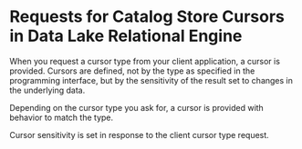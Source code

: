 <!-- loio3be1d3e36c5f10148650d2010e27c222 -->

# Requests for Catalog Store Cursors in Data Lake Relational Engine 

When you request a cursor type from your client application, a cursor is provided. Cursors are defined, not by the type as specified in the programming interface, but by the sensitivity of the result set to changes in the underlying data.

Depending on the cursor type you ask for, a cursor is provided with behavior to match the type.

Cursor sensitivity is set in response to the client cursor type request.

